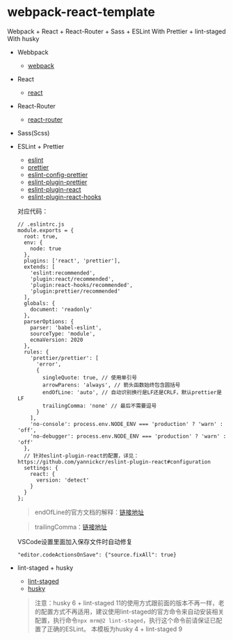 # webpack-react-template
Webpack + React + React-Router + Sass + ESLint With Prettier + lint-staged With husky

- Webbpack
  - [webpack](https://webpack.js.org/)

- React
  - [react](https://reactjs.org/)

- React-Router
  - [react-router](https://reactrouter.com/)

- Sass(Scss)

- ESLint + Prettier
  - [eslint](http://eslint.cn/)
  - [prettier](https://prettier.io/)
  - [eslint-config-prettier](https://github.com/prettier/eslint-config-prettier)
  - [eslint-plugin-prettier](https://github.com/prettier/eslint-plugin-prettier)
  - [eslint-plugin-react](https://github.com/yannickcr/eslint-plugin-react)
  - [eslint-plugin-react-hooks](https://www.npmjs.com/package/eslint-plugin-react-hooks)

  对应代码：
  ```
  // .eslintrc.js
  module.exports = {
    root: true,
    env: {
      node: true
    },
    plugins: ['react', 'prettier'],
    extends: [
      'eslint:recommended',
      'plugin:react/recommended',
      'plugin:react-hooks/recommended',
      'plugin:prettier/recommended'
    ],
    globals: {
      document: 'readonly'
    },
    parserOptions: {
      parser: 'babel-eslint',
      sourceType: 'module',
      ecmaVersion: 2020
    },
    rules: {
      'prettier/prettier': [
        'error',
        {
          singleQuote: true, // 使用单引号
          arrowParens: 'always', // 箭头函数始终包含圆括号
          endOfLine: 'auto', // 自动识别换行是LF还是CRLF，默认prettier是LF
          trailingComma: 'none' // 最后不需要逗号
        }
      ],
      'no-console': process.env.NODE_ENV === 'production' ? 'warn' : 'off',
      'no-debugger': process.env.NODE_ENV === 'production' ? 'warn' : 'off'
    },
    // 针对eslint-plugin-react的配置，详见：https://github.com/yannickcr/eslint-plugin-react#configuration
    settings: {
      react: {
        version: 'detect'
      }
    }
  };

  ```
  > endOfLine的官方文档的解释：[链接地址](https://prettier.io/docs/en/options.html#end-of-line)

  > trailingComma：[链接地址](https://prettier.io/docs/en/options.html#trailing-commas)

  VSCode设置里面加入保存文件时自动修复
  ```
  "editor.codeActionsOnSave": {"source.fixAll": true}
  ```
  
- lint-staged + husky
  - [lint-staged](https://github.com/okonet/lint-staged)
  - [husky](https://github.com/typicode/husky/)
  
  > 注意：husky 6 + lint-staged 11的使用方式跟前面的版本不再一样，老的配置方式不再适用，建议使用lint-staged的官方命令来自动安装相关配置，执行命令` npx mrm@2 lint-staged `，执行这个命令前请保证已配置了正确的ESLint。
  > 本模板为husky 4 + lint-staged 9





